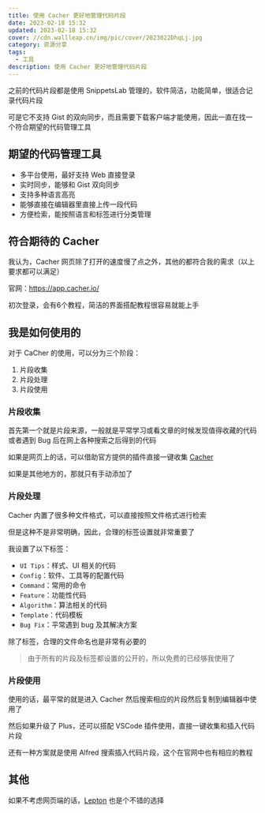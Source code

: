 ```yaml
---
title: 使用 Cacher 更好地管理代码片段
date: 2023-02-18 15:32
updated: 2023-02-18 15:32
cover: //cdn.wallleap.cn/img/pic/cover/2023022DhqLj.jpg
category: 资源分享
tags:
  - 工具
description: 使用 Cacher 更好地管理代码片段
---
```


之前的代码片段都是使用 SnippetsLab 管理的，软件简洁，功能简单，很适合记录代码片段

可是它不支持 Gist 的双向同步，而且需要下载客户端才能使用，因此一直在找一个符合期望的代码管理工具

## 期望的代码管理工具

- 多平台使用，最好支持 Web 直接登录
- 实时同步，能够和 Gist 双向同步
- 支持多种语言高亮
- 能够直接在编辑器里直接上传一段代码
- 方便检索，能按照语言和标签进行分类管理

## 符合期待的 Cacher

我认为，Cacher 网页除了打开的速度慢了点之外，其他的都符合我的需求（以上要求都可以满足）

官网：<https://app.cacher.io/>

初次登录，会有6个教程，简洁的界面搭配教程很容易就能上手

## 我是如何使用的

对于 CaCher 的使用，可以分为三个阶段：

1. 片段收集
2. 片段处理
3. 片段使用

### 片段收集

首先第一个就是片段来源，一般就是平常学习或看文章的时候发现值得收藏的代码或者遇到 Bug 后在网上各种搜索之后得到的代码

如果是网页上的话，可以借助官方提供的插件直接一键收集 [Cacher](https://chrome.google.com/webstore/detail/cacher/aiiaandmkmekfhembfoghdnfiiiedhhk)

如果是其他地方的，那就只有手动添加了

### 片段处理

Cacher 内置了很多种文件格式，可以直接按照文件格式进行检索

但是这种不是非常明确，因此，合理的标签设置就非常重要了

我设置了以下标签：

- `UI Tips`：样式、UI 相关的代码
- `Config`：软件、工具等的配置代码
- `Command`：常用的命令
- `Feature`：功能性代码
- `Algorithm`：算法相关的代码
- `Template`：代码模板
- `Bug Fix`：平常遇到 bug 及其解决方案

除了标签，合理的文件命名也是非常有必要的

> 由于所有的片段及标签都设置的公开的，所以免费的已经够我使用了

### 片段使用

使用的话，最平常的就是进入 Cacher 然后搜索相应的片段然后复制到编辑器中使用了

然后如果升级了 Plus，还可以搭配 VSCode 插件使用，直接一键收集和插入代码片段

还有一种方案就是使用 Alfred 搜索插入代码片段，这个在官网中也有相应的教程

## 其他

如果不考虑网页端的话，[Lepton](https://hackjutsu.com/Lepton/) 也是个不错的选择
